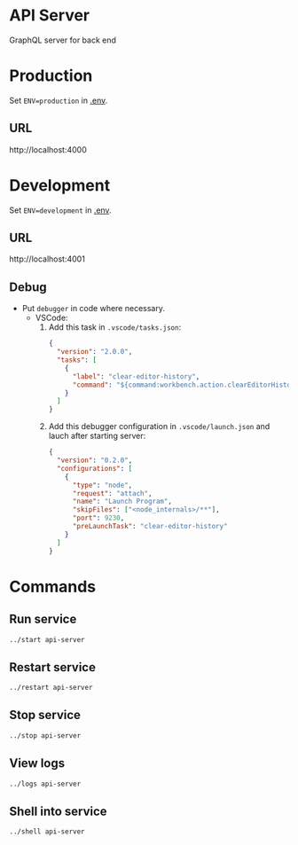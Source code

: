 # API Server
GraphQL server for back end

# Production

Set `ENV=production` in [.env](../.env).

## URL

http://localhost:4000

# Development

Set `ENV=development` in [.env](../.env).

## URL

http://localhost:4001

## Debug

- Put `debugger` in code where necessary.
  - VSCode:
    1. Add this task in `.vscode/tasks.json`:
        ```json
        {
          "version": "2.0.0",
          "tasks": [
            {
              "label": "clear-editor-history",
              "command": "${command:workbench.action.clearEditorHistory}"
            }
          ]
        }
        ```
    1. Add this debugger configuration in `.vscode/launch.json` and lauch after starting server:
        ```json
        {
          "version": "0.2.0",
          "configurations": [
            {
              "type": "node",
              "request": "attach",
              "name": "Launch Program",
              "skipFiles": ["<node_internals>/**"],
              "port": 9230,
              "preLaunchTask": "clear-editor-history"
            }
          ]
        }
        ```

# Commands

## Run service

```bash
../start api-server
```

## Restart service

```bash
../restart api-server
```

## Stop service

```bash
../stop api-server
```

## View logs

```bash
../logs api-server
```

## Shell into service

```bash
../shell api-server
```
